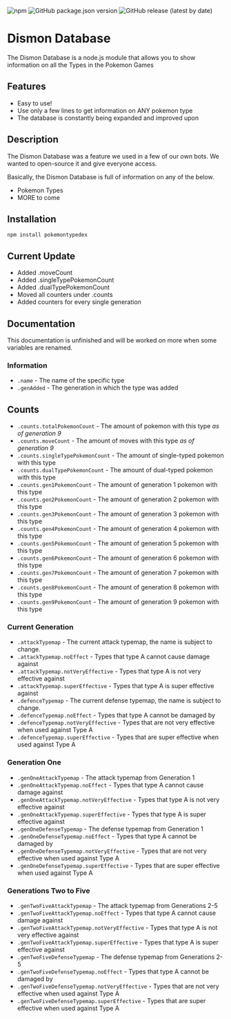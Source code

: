 ![npm](https://img.shields.io/npm/v/pokemontypedex)
![GitHub package.json version](https://img.shields.io/github/package-json/v/lockyz-dev/pokemontypedex)
![GitHub release (latest by date)](https://img.shields.io/github/v/release/Lockyz-Dev/pokemontypedex)

# Dismon Database
The Dismon Database is a node.js module that allows you to show information on all the Types in the Pokemon Games

## Features
- Easy to use!
- Use only a few lines to get information on ANY pokemon type
- The database is constantly being expanded and improved upon

## Description
The Dismon Database was a feature we used in a few of our own bots.
We wanted to open-source it and give everyone access.

Basically, the Dismon Database is full of information on any of the below.
- Pokemon Types
- MORE to come

## Installation
`npm install pokemontypedex`

## Current Update
- Added .moveCount
- Added .singleTypePokemonCount
- Added .dualTypePokemonCount
- Moved all counters under .counts
- Added counters for every single generation

## Documentation
This documentation is unfinished and will be worked on more when some variables are renamed.
### Information
- `.name` - The name of the specific type
- `.genAdded` - The generation in which the type was added

## Counts
- `.counts.totalPokemonCount` - The amount of pokemon with this type *as of generation 9*
- `.counts.moveCount` - The amount of moves with this type *as of generation 9*
- `.counts.singleTypePokemonCount` - The amount of single-typed pokemon with this type
- `.counts.dualTypePokemonCount` - The amount of dual-typed pokemon with this type
- `.counts.gen1PokemonCount` - The amount of generation 1 pokemon with this type
- `.counts.gen2PokemonCount` - The amount of generation 2 pokemon with this type
- `.counts.gen3PokemonCount` - The amount of generation 3 pokemon with this type
- `.counts.gen4PokemonCount` - The amount of generation 4 pokemon with this type
- `.counts.gen5PokemonCount` - The amount of generation 5 pokemon with this type
- `.counts.gen6PokemonCount` - The amount of generation 6 pokemon with this type
- `.counts.gen7PokemonCount` - The amount of generation 7 pokemon with this type
- `.counts.gen8PokemonCount` - The amount of generation 8 pokemon with this type
- `.counts.gen9PokemonCount` - The amount of generation 9 pokemon with this type

### Current Generation
- `.attackTypemap` - The current attack typemap, the name is subject to change.
- `.attackTypemap.noEffect` - Types that type A cannot cause damage against
- `.attackTypemap.notVeryEffective` - Types that type A is not very effective against
- `.attackTypemap.superEffective` - Types that type A is super effective against
- `.defenceTypemap` - The current defense typemap, the name is subject to change.
- `.defenceTypemap.noEffect` - Types that type A cannot be damaged by
- `.defenceTypemap.notVeryEffective` - Types that are not very effective when used against Type A
- `.defenceTypemap.superEffective` - Types that are super effective when used against Type A

### Generation One
- `.genOneAttackTypemap` - The attack typemap from Generation 1
- `.genOneAttackTypemap.noEffect` - Types that type A cannot cause damage against
- `.genOneAttackTypemap.notVeryEffective` - Types that type A is not very effective against
- `.genOneAttackTypemap.superEffective` - Types that type A is super effective against
- `.genOneDefenseTypemap` - The defense typemap from Generation 1
- `.genOneDefenseTypemap.noEffect` - Types that type A cannot be damaged by
- `.genOneDefenseTypemap.notVeryEffective` - Types that are not very effective when used against Type A
- `.genOneDefenseTypemap.superEffective` - Types that are super effective when used against Type A

### Generations Two to Five
- `.genTwoFiveAttackTypemap` - The attack typemap from Generations 2-5
- `.genTwoFiveAttackTypemap.noEffect` - Types that type A cannot cause damage against
- `.genTwoFiveAttackTypemap.notVeryEffective` - Types that type A is not very effective against
- `.genTwoFiveAttackTypemap.superEffective` - Types that type A is super effective against
- `.genTwoFiveDefenseTypemap` - The defense typemap from Generations 2-5
- `.genTwoFiveDefenseTypemap.noEffect` - Types that type A cannot be damaged by
- `.genTwoFiveDefenseTypemap.notVeryEffective` - Types that are not very effective when used against Type A
- `.genTwoFiveDefenseTypemap.superEffective` - Types that are super effective when used against Type A
